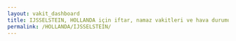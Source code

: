 ```yaml
---
layout: vakit_dashboard
title: IJSSELSTEIN, HOLLANDA için iftar, namaz vakitleri ve hava durumu - ilçe/eyalet seç
permalink: /HOLLANDA/IJSSELSTEIN/
---
```


<script type="text/javascript">
  var GLOBAL_COUNTRY = 'HOLLANDA';
  var GLOBAL_CITY = 'IJSSELSTEIN';
  var GLOBAL_STATE = '';
  var lat = 72;
  var lon = 21;
</script>

